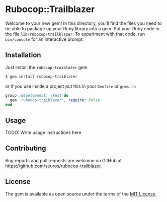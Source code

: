 # Rubocop::Trailblazer


Welcome to your new gem! In this directory, you'll find the files you need to be able to package up your Ruby library into a gem. Put your Ruby code in the file `lib/rubocop/trailblazer`. To experiment with that code, run `bin/console` for an interactive prompt.

## Installation

Just install the `rubocop-traiblazer` gem

```sh
$ gem install rubocop-traiblazer
```

or if you use inside a project put this in your `Gemfile` or `gems.rb`

```ruby
group :development, :test do
  gem 'rubocop-traiblazer', require: false
end
```

## Usage

TODO: Write usage instructions here


## Contributing

Bug reports and pull requests are welcome on GitHub at https://github.com/seuros/rubocop-trailblazer.

## License

The gem is available as open source under the terms of the [MIT License](https://opensource.org/licenses/MIT).
